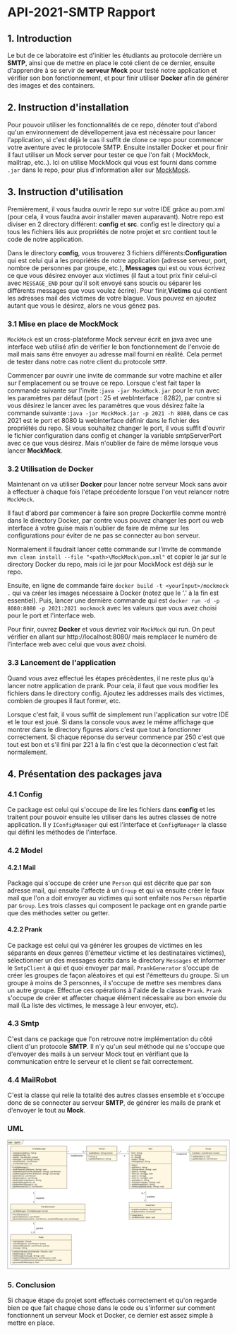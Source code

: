 # API-2021-SMTP Rapport

## 1. Introduction

Le but de ce laboratoire est d'initier les étudiants au protocole derrière un **SMTP**, ainsi que de mettre en place le coté client de ce dernier, ensuite d'apprendre à se servir de **serveur Mock** pour testé notre application et vérifier son bon fonctionnement, et pour finir utiliser **Docker** afin de générer des images et des containers.

## 2. Instruction d'installation

Pour pouvoir utiliser les fonctionnalités de ce repo, dénoter tout d'abord qu'un environnement de dévellopement java est nécéssaire pour lancer l'application, si c'est déjà le cas il suffit de clone ce repo pour commencer votre aventure avec le protocole SMTP. Ensuite installer Docker et pour finir il faut utiliser un Mock server pour tester ce que l'on fait ( MockMock, mailtrap, etc..). Ici on utilise MockMock qui vous est fourni dans comme ``.jar`` dans le repo, pour plus d'information aller sur [MockMock](https://github.com/HEIGVD-Course-API/MockMock).

## 3. Instruction d'utilisation

Premièrement, il vous faudra ouvrir le repo sur votre IDE grâce au pom.xml (pour cela, il vous faudra avoir installer maven auparavant). Notre repo est diviser en 2 directory différent: **config** et **src**. config est le directory qui a tous les fichiers liés aux propriétés de notre projet et src contient tout le code de notre application.

Dans le directory **config**, vous trouverez 3 fichiers différents:**Configuration** qui est celui qui a les propriétés de notre application (adresse serveur, port, nombre de personnes par groupe, etc.), **Messages** qui est ou vous écrivez ce que vous désirez envoyer aux victimes (il faut a tout prix finir celui-ci avec ``MESSAGE_END`` pour qu'il soit envoyé sans soucis ou séparer les différents messages que vous voulez écrire). Pour finir,**Victims** qui contient les adresses mail des victimes de votre blague. Vous pouvez en ajoutez autant que vous le désirez, alors ne vous génez pas.

### 3.1 Mise en place de MockMock

``MockMock`` est un cross-plateforme Mock serveur écrit en java avec une interface web utilisé afin de vérifier le bon fonctionnement de l'envoie de mail mais sans être envoyer au adresse mail fourni en réalité. Cela permet de tester dans notre cas notre client du protocole ``SMTP``.

Commencer par ouvrir une invite de commande sur votre machine et aller sur l'emplacement ou se trouve ce repo. Lorsque c'est fait taper la commande suivante sur l'invite :``java -jar MockMock.jar`` pour le run avec les paramètres par défaut (port : 25 et webInterface : 8282), par contre si vous désirez le lancer avec les paramètres que vous désirez faite la commande suivante :``java -jar MockMock.jar -p 2021 -h 8080``, dans ce cas 2021 est le port et 8080 la webInterface définir dans le fichier des propriétés du repo. Si vous souhaitez changer le port, il vous suffit d'ouvrir le fichier configuration dans config et changer la variable smtpServerPort avec ce que vous désirez. Mais n'oublier de faire de même lorsque vous lancer **MockMock**.

### 3.2 Utilisation de Docker

Maintenant on va utiliser **Docker** pour lancer notre serveur Mock sans avoir à effectuer à chaque fois l'étape précédente lorsque l'on veut relancer notre ``MockMock``.

Il faut d'abord par commencer à faire son propre Dockerfile comme montré dans le directory Docker, par contre vous pouvez changer les port ou web interface à votre guise mais n'oublier de faire de même sur les configurations pour éviter de ne pas se connecter au bon serveur. 

Normalement il faudrait lancer cette commande sur l'invite de commande ``mvn clean install --file "<path>\MockMock\pom.xml"`` et copier le jar sur le directory Docker du repo, mais ici le jar pour MockMock est déjà sur le repo.

Ensuite, en ligne de commande faire ``docker build -t <yourInput>/mockmock .`` qui va créer les images nécessaire à Docker (notez que le '.' à la fin est essentiel). Puis, lancer une dernière commande qui est ``docker run -d -p 8080:8080 -p 2021:2021 mockmock`` avec les valeurs que vous avez choisi pour le port et l'interface web.

Pour finir, ouvrez **Docker** et vous devriez voir ``MockMock`` qui run. On peut vérifier en allant sur http://localhost:8080/ mais remplacer le numéro de l'interface web avec celui que vous avez choisi.



### 3.3 Lancement de l'application

Quand vous avez effectué les étapes précèdentes, il ne reste plus qu'à lancer notre application de prank. Pour cela, il faut que vous modifier les fichiers dans le directory config. Ajoutez les addresses mails des victimes, combien de groupes il faut former, etc.

Lorsque c'est fait, il vous suffit de simplement run l'application sur votre IDE et le tour est joué. Si dans la console vous avez le même affichage que montrer dans le directory figures alors c'est que tout à fonctionner correctement. Si chaque réponse du serveur commence par 250 c'est que tout est bon et s'il fini par 221 à la fin c'est que la déconnection c'est fait normalement.

## 4. Présentation des packages java

### 4.1 Config

Ce package est celui qui s'occupe de lire les fichiers dans **config** et les traitent pour pouvoir ensuite les utiliser dans les autres classes de notre application. Il y ``IConfigManager`` qui est l'interface et ``ConfigManager`` la classe qui défini les méthodes de l'interface.

### 4.2 Model

#### 4.2.1 Mail

Package qui s'occupe de créer une ``Person`` qui est décrite que par son adresse mail, qui ensuite l'affecte à un ``Group`` et qui va ensuite créer le faux mail que l'on a doit envoyer au victimes qui sont enfaite nos ``Person`` répartie par ``Group``.
Les trois classes qui composent le package ont en grande partie que des méthodes setter ou getter.

#### 4.2.2 Prank

Ce package est celui qui va générer les groupes de victimes en les séparants en deux genres (l'émetteur victime et les destinataires victimes), sélectionner un des messages écrits dans le directory ``Messages`` et informer le ``SmtpClient`` à qui et quoi envoyer par mail.
``PrankGenerator`` s'occupe de créer les groupes de façon aléatoires et qui est l'émetteurs du groupe. Si un groupe à moins de 3 personnes, il s'occupe de mettre ses membres dans un autre groupe. Effectue ces opérations à l'aide de la classe ``Prank``.
``Prank`` s'occupe de créer et affecter chaque élément nécessaire au bon envoie du mail (La liste des victimes, le message à leur envoyer, etc).

### 4.3 Smtp

C'est dans ce package que l'on retrouve notre implémentation du côté client d'un protocole **SMTP**. Il n'y qu'un seul méthode qui ne s'occupe que d'envoyer des mails à un serveur Mock tout en vérifiant que la communication entre le serveur et le client se fait correctement.

### 4.4 MailRobot

C'est la classe qui relie la totalité des autres classes ensemble et s'occupe donc de se connecter au serveur **SMTP**, de générer les mails de prank et d'envoyer le tout au **Mock**. 

### UML

![Alt text](./figures/UML.svg)

### 5. Conclusion

Si chaque étape du projet sont effectués correctement et qu'on regarde bien ce que fait chaque chose dans le code ou s'informer sur comment fonctionnent un serveur Mock et Docker, ce dernier est assez simple à mettre en place.






